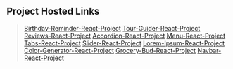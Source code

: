 ## Project Hosted Links

> [Birthday-Reminder-React-Project](https://arun-kushwaha04.github.io/Birthday-Reminder-React-Project/)
> [Tour-Guider-React-Project](https://arun-kushwaha04.github.io/Tour-Guider-React-Project/)
> [Reviews-React-Project](https://arun-kushwaha04.github.io/Reviews-React-Project/)
> [Accordion-React-Project](https://arun-kushwaha04.github.io/Accordion-React-Project/)
> [Menu-React-Project](https://arun-kushwaha04.github.io/Menu-React-Project/)
> [Tabs-React-Project](https://arun-kushwaha04.github.io/Tabs-React-Project/)
> [Slider-React-Project](https://arun-kushwaha04.github.io/Slider-React-Project/)
> [Lorem-Ipsum-React-Project](https://arun-kushwaha04.github.io/Lorem-Ipsum-React-Project/)
> [Color-Generator-React-Project](https://arun-kushwaha04.github.io/Color-Generator-React-Project/)
> [Grocery-Bud-React-Project](https://arun-kushwaha04.github.io/Grocery-Bud-React-Project/)
> [Navbar-React-Project](https://arun-kushwaha04.github.io/Navbar-React-Project/)